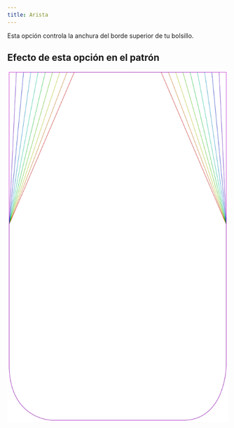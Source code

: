 ```yaml
---
title: Arista
---
```


Esta opción controla la anchura del borde superior de tu bolsillo.

## Efecto de esta opción en el patrón

![Esta imagen muestra el efecto de esta opción superponiendo varias variantes que tienen un valor diferente para esta opción](lucy_edge_sample.svg "Efecto de esta opción en el patrón")
